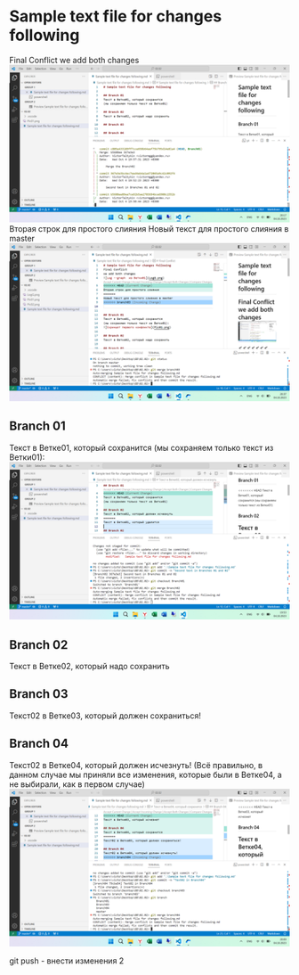 # Sample text file for changes following
Final Conflict
we add both changes
![Log --graph  из Ветки01](LogG.png)
Вторая строк для простого слияния
Новый текст для простого слияния в master
![Final conflict picture](Pic03.png)

## Branch 01
Текст в Ветке01, который сохранится
(мы сохраняем только текст из Ветки01):
![Скриншот первого конфликта](Pic01.png)

## Branch 02
Текст в Ветке02, который надо сохранить

## Branch 03
Текст02 в Ветке03, который должен сохраниться!

## Branch 04
Текст02 в Ветке04, который должен исчезнуть! (Всё правильно, в данном случае мы приняли все изменения, которые были в Ветке04, а не выбирали, как в первом случае)
![Скриншот Конфликта№2](Pic02.png)

git push - внести изменения 2
